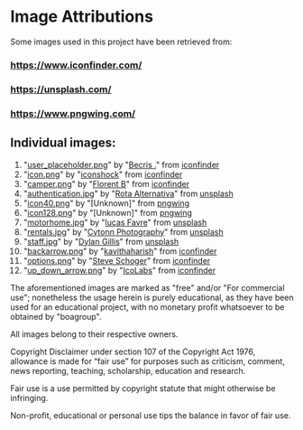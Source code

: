 # Image Attributions

Some images used in this project have been retrieved from:
### https://www.iconfinder.com/ 
### https://unsplash.com/
### https://www.pngwing.com/

## Individual images:
1. "[user_placeholder.png](/src/main/resources/assets/user_placeholder.png)" by "[Becris .](https://www.iconfinder.com/becris)" from [iconfinder](https://www.iconfinder.com/icons/3209201/account_ciecle_placeholder_round_user_icon)
2. "[icon.png](/src/main/resources/assets/icon.png)" by "[iconshock](https://www.iconfinder.com/icons/49722/car_motorhome_vehicle_icon)" from [iconfinder](https://www.iconfinder.com/icons/49722/car_motorhome_vehicle_icon)
3. "[camper.png](/src/main/resources/assets/camper.png)" by "[Florent B](https://www.iconfinder.com/Florent72)" from [iconfinder](https://www.iconfinder.com/icons/3155817/camper_jeep_motorhome_truck_van_vehicle_icon)
4. "[authentication.jpg](/src/main/resources/assets/camper.png)" by "[Rota Alternativa](https://unsplash.com/@rotaalternativa)" from [unsplash](https://unsplash.com/photos/rFaFpWJLLPs)
5. "[icon40.png](/src/main/resources/assets/icon40.png)" by "[Unknown]" from [pngwing](https://www.pngwing.com/en/free-png-yhujr)
6. "[icon128.png](/src/main/resources/assets/icon128.png)" by "[Unknown]" from [pngwing](https://www.pngwing.com/en/free-png-yhujr)
7. "[motorhome.jpg](/src/main/resources/assets/motorhome.jpg)" by "[lucas Favre](https://unsplash.com/@we_are_rising)" from [unsplash](https://unsplash.com/photos/AGmN0ROeu6g)
8. "[rentals.jpg](/src/main/resources/assets/rentals.jpg)" by "[Cytonn Photography](https://unsplash.com/@cytonn_photography)" from [unsplash](https://unsplash.com/photos/vWchRczcQwM)
9. "[staff.jpg](/src/main/resources/assets/staff.jpg)" by "[Dylan Gillis](https://unsplash.com/@dylandgillis)" from [unsplash](https://unsplash.com/photos/KdeqA3aTnBY)
10. "[backarrow.png](/src/main/resources/assets/backarrow.png)" by "[kavithaharish](https://www.iconfinder.com/kavithaharish)" from [iconfinder](https://www.iconfinder.com/icons/8111421/leftarrowcurved_curve_back_previous_arrow_left_arrows_icon)
11. "[options.png](/src/main/resources/assets/options.png)" by "[Steve Schoger](https://www.iconfinder.com/icons/3671684/three_dots_icon)" from [iconfinder](https://www.iconfinder.com/icons/3671684/three_dots_icon)
12. "[up_down_arrow.png](/src/main/resources/assets/up_down_arrow.png)" by "[IcoLabs](https://www.iconfinder.com/rodrigoeidam)" from [iconfinder](https://www.iconfinder.com/icons/7225811/arrow_down_up_icon)


The aforementioned images are marked as "free" and/or "For commercial use"; nonetheless the usage herein is purely educational, as they have been used for an educational project, with no monetary profit whatsoever to be obtained by "boagroup".

All images belong to their respective owners.

Copyright Disclaimer under section 107 of the Copyright Act 1976, allowance is made for “fair use” for purposes such as criticism, comment, news reporting, teaching, scholarship, education and research.

Fair use is a use permitted by copyright statute that might otherwise be infringing.

Non-profit, educational or personal use tips the balance in favor of fair use.
